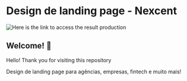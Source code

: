 # Design de landing page - Nexcent

![Here is the link to access the result production](https://nexcent-dev-nana.vercel.app/)

## Welcome! 👋

Hello!  Thank you for visiting this repository

Design de landing page para agências, empresas, fintech e muito mais!
